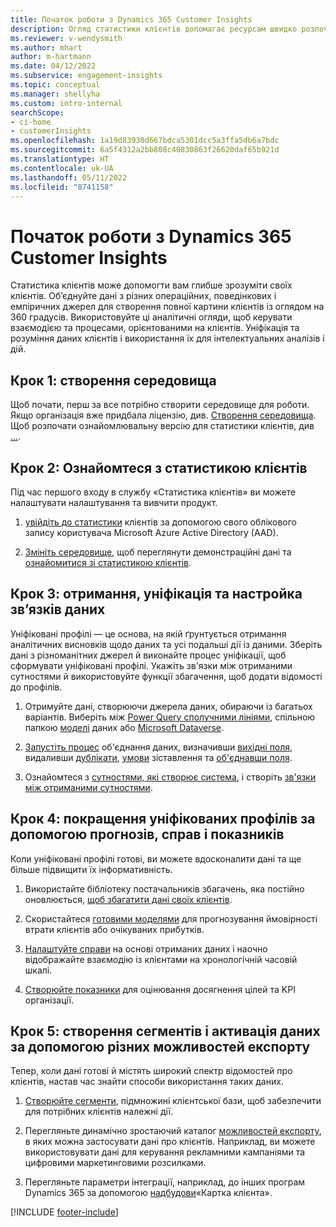 ```yaml
---
title: Початок роботи з Dynamics 365 Customer Insights
description: Огляд статистики клієнтів допомагає ресурсам швидко розпочати роботу.
ms.reviewer: v-wendysmith
ms.author: mhart
author: m-hartmann
ms.date: 04/12/2022
ms.subservice: engagement-insights
ms.topic: conceptual
ms.manager: shellyha
ms.custom: intro-internal
searchScope:
- ci-home
- customerInsights
ms.openlocfilehash: 1a19d83930d667bdca5301dcc5a3ffa5db6a7bdc
ms.sourcegitcommit: 6a5f4312a2bb808c40830863f26620daf65b921d
ms.translationtype: HT
ms.contentlocale: uk-UA
ms.lasthandoff: 05/11/2022
ms.locfileid: "8741158"
---
```

# <a name="get-started-with-dynamics-365-customer-insights"></a>Початок роботи з Dynamics 365 Customer Insights

Статистика клієнтів може допомогти вам глибше зрозуміти своїх клієнтів. Об’єднуйте дані з різних операційних, поведінкових і емпіричних джерел для створення повної картини клієнтів із оглядом на 360 градусів. Використовуйте ці аналітичні огляди, щоб керувати взаємодією та процесами, орієнтованими на клієнтів. Уніфікація та розуміння даних клієнтів і використання їх для інтелектуальних аналізів і дій.

## <a name="step-1-create-an-environment"></a>Крок 1: створення середовища

Щоб почати, перш за все потрібно створити середовище для роботи. Якщо організація вже придбала ліцензію, див. [Створення середовища](create-environment.md). Щоб розпочати ознайомлювальну версію для статистики клієнтів, див [...](trial-signup.md).

## <a name="step-2-explore-customer-insights"></a>Крок 2: Ознайомтеся з статистикою клієнтів

Під час першого входу в службу «Статистика клієнтів» ви можете налаштувати налаштування та вивчити продукт.

1. [увійдіть до статистики](https://home.ci.ai.dynamics.com) клієнтів за допомогою свого облікового запису користувача Microsoft Azure Active Directory (AAD).

1. [Змініть середовище](manage-environments.md#switch-environments), щоб переглянути демонстраційні дані та [ознайомитися зі статистикою клієнтів](home.md).

## <a name="step-3-ingest-unify-and-set-up-relationships-for-your-data"></a>Крок 3: отримання, уніфікація та настройка зв’язків даних

Уніфіковані профілі — це основа, на якій ґрунтується отримання аналітичних висновків щодо даних та усі подальші дії із даними. Зберіть дані з різноманітних джерел й виконайте процес уніфікації, щоб сформувати уніфіковані профілі. Укажіть зв'язки між отриманими сутностями й використовуйте функції збагачення, щоб додати відомості до профілів.

1. Отримуйте дані, створюючи джерела даних, обираючи із багатьох варіантів. Виберіть між [Power Query сполучними лініями](connect-power-query.md), спільною папкою [моделі](connect-common-data-model.md) даних або [Microsoft Dataverse](connect-dataverse-managed-lake.md). 

1. [Запустіть процес](data-unification.md) об'єднання даних, визначивши [вихідні поля](map-entities.md), видаливши [дублікати](remove-duplicates.md), [умови](match-entities.md) зіставлення та [об'єднавши поля](merge-entities.md).

1. Ознайомтеся з [сутностями, які створює система](entities.md), і створіть [зв'язки між отриманими сутностями](relationships.md).

## <a name="step-4-enhance-unified-profiles-with-predictions-activities-and-measures"></a>Крок 4: покращення уніфікованих профілів за допомогою прогнозів, справ і показників

Коли уніфіковані профілі готові, ви можете вдосконалити дані та ще більше підвищити їх інформативність.

1. Використайте бібліотеку постачальників збагачень, яка постійно оновлюється, [щоб збагатити дані своїх клієнтів](enrichment-hub.md).

1. Скористайтеся [готовими моделями](predictions-overview.md) для прогнозування ймовірності втрати клієнтів або очікуваних прибутків.

1. [Налаштуйте справи](activities.md) на основі отриманих даних і наочно відображайте взаємодію із клієнтами на хронологічній часовій шкалі.

1. [Створюйте показники](measures.md) для оцінювання досягнення цілей та KPI організації.

## <a name="step-5-create-segments-and-activate-data-through-various-export-options"></a>Крок 5: створення сегментів і активація даних за допомогою різних можливостей експорту

Тепер, коли дані готові й містять широкий спектр відомостей про клієнтів, настав час знайти способи використання таких даних.

1. [Створюйте сегменти](segments.md), підмножині клієнтської бази, щоб забезпечити для потрібних клієнтів належні дії.

1. Перегляньте динамічно зростаючий каталог [можливостей експорту](export-destinations.md), в яких можна застосувати дані про клієнтів. Наприклад, ви можете використовувати дані для керування рекламними кампаніями та цифровими маркетинговими розсилками.

1. Перегляньте параметри інтеграції, наприклад, до інших програм Dynamics 365 за допомогою [надбудови](customer-card-add-in.md)«Картка клієнта».  


[!INCLUDE [footer-include](includes/footer-banner.md)]
